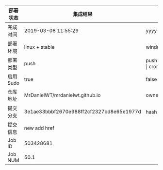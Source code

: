 部署状态 | 集成结果 | 参考值
---|---|---
完成时间 | 2019-03-08 11:55:29 | yyyy-mm-dd hh:mm:ss
部署环境 | linux + stable | window \| linux + stable
部署类型 | push | push \| pull_request \| api \| cron
启用Sudo | true | false \| true
仓库地址 | MrDanielWT/mrdanielwt.github.io | owner_name/repo_name
提交分支 | 3e1ae33bbbf2670e988ff2cf2327bd8e65e1977d | hash 16位
提交信息 | new add href |
Job ID   | 503428681 |
Job NUM  | 50.1 |
